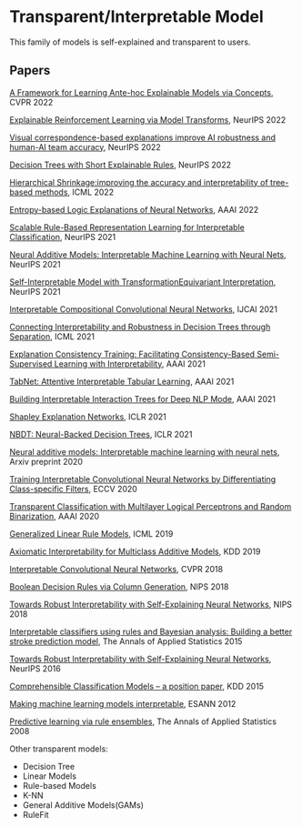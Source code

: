 # Transparent/Interpretable Model

This family of models is self-explained and transparent to users. 

## Papers

[A Framework for Learning Ante-hoc Explainable Models via Concepts](https://openaccess.thecvf.com/content/CVPR2022/papers/Sarkar_A_Framework_for_Learning_Ante-Hoc_Explainable_Models_via_Concepts_CVPR_2022_paper.pdf), CVPR 2022

[Explainable Reinforcement Learning via Model Transforms](https://openreview.net/pdf?id=32Ryt4pAHeD), NeurIPS 2022

[Visual correspondence-based explanations improve AI robustness and human-AI team accuracy](https://openreview.net/pdf?id=UavQ9HYye6n), NeurIPS 2022

[Decision Trees with Short Explainable Rules](https://openreview.net/pdf?id=Lp-QFq2QRXA), NeurIPS 2022

[Hierarchical Shrinkage:improving the accuracy and interpretability of tree-based methods](https://arxiv.org/pdf/2202.00858.pdf), ICML 2022

[Entropy-based Logic Explanations of Neural Networks](https://arxiv.org/pdf/2106.06804.pdf), AAAI 2022

[Scalable Rule-Based Representation Learning for Interpretable Classification](https://arxiv.org/abs/2109.15103), NeurIPS 2021

[Neural Additive Models: Interpretable Machine Learning with Neural Nets](https://arxiv.org/abs/2004.13912), NeurIPS 2021

[Self-Interpretable Model with TransformationEquivariant Interpretation](https://arxiv.org/abs/2111.04927), NeurIPS 2021

[Interpretable Compositional Convolutional Neural Networks](https://arxiv.org/pdf/2107.04474.pdf), IJCAI 2021

[Connecting Interpretability and Robustness in Decision Trees through Separation](https://arxiv.org/pdf/2102.07048.pdf), ICML 2021

[Explanation Consistency Training: Facilitating Consistency-Based Semi-Supervised Learning with Interpretability](https://cs.nju.edu.cn/liyf/paper/aaai21-ect.pdf), AAAI 2021

[TabNet: Attentive Interpretable Tabular Learning](https://arxiv.org/pdf/1908.07442.pdf), AAAI 2021

[Building Interpretable Interaction Trees for Deep NLP Mode](), AAAI 2021

[Shapley Explanation Networks](https://openreview.net/forum?id=vsU0efpivw), ICLR 2021

[NBDT: Neural-Backed Decision Trees](https://arxiv.org/abs/2004.00221), ICLR 2021

[Neural additive models: Interpretable machine learning with neural nets](https://arxiv.org/pdf/2004.13912.pdf), Arxiv preprint 2020

[Training Interpretable Convolutional Neural Networks by Differentiating Class-specific Filters](https://www.ecva.net/papers/eccv_2020/papers_ECCV/papers/123470613.pdf), ECCV 2020

[Transparent Classification with Multilayer Logical Perceptrons and Random Binarization](https://arxiv.org/abs/1912.04695), AAAI 2020

[Generalized Linear Rule Models](http://proceedings.mlr.press/v97/wei19a/wei19a.pdf), ICML 2019

[Axiomatic Interpretability for Multiclass Additive Models](https://dl.acm.org/doi/pdf/10.1145/3292500.3330898), KDD 2019

[Interpretable Convolutional Neural Networks](http://openaccess.thecvf.com/content_cvpr_2018/papers/Zhang_Interpretable_Convolutional_Neural_CVPR_2018_paper.pdf), CVPR 2018

[Boolean Decision Rules via Column Generation](https://papers.nips.cc/paper/2018/file/743394beff4b1282ba735e5e3723ed74-Paper.pdf), NIPS 2018

[Towards Robust Interpretability with Self-Explaining Neural Networks](https://papers.nips.cc/paper/2018/file/3e9f0fc9b2f89e043bc6233994dfcf76-Paper.pdf), NIPS 2018

[Interpretable classifiers using rules and Bayesian analysis: Building a better stroke prediction model](https://arxiv.org/abs/1511.01644), The Annals of Applied Statistics 2015

[Towards Robust Interpretability with Self-Explaining Neural Networks](https://proceedings.neurips.cc/paper/2018/file/3e9f0fc9b2f89e043bc6233994dfcf76-Paper.pdf), NeurIPS 2016

[Comprehensible Classification Models – a position paper](https://www.kdd.org/exploration_files/V15-01-01-Freitas.pdf), KDD 2015

[Making machine learning models interpretable](https://pdfs.semanticscholar.org/ce0b/8b6fca7dc089548cc2e9aaac3bae82bb19da.pdf), ESANN 2012

[Predictive learning via rule ensembles](https://arxiv.org/abs/0811.1679), The Annals of Applied Statistics 2008

Other transparent models:
- Decision Tree
- Linear Models
- Rule-based Models
- K-NN
- General Additive Models(GAMs)
- RuleFit

